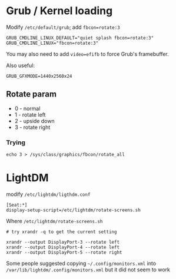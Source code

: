
# Grub / Kernel loading


Modify `/etc/default/grub`; add `fbcon=rotate:3`
```
GRUB_CMDLINE_LINUX_DEFAULT="quiet splash fbcon=rotate:3"
GRUB_CMDLINE_LINUX="fbcon=rotate:3"
```

You may also need to add `video=efifb` to force Grub's framebuffer.

Also useful:
```
GRUB_GFXMODE=1440x2560x24
```

## Rotate param
- 0 - normal
- 1 - rotate left
- 2 - upside down
- 3 - rotate right

### Trying

```
echo 3 > /sys/class/graphics/fbcon/rotate_all
```

# LightDM

modify `/etc/lightdm/ligthdm.conf`

```
[Seat:*]
display-setup-script=/etc/lightdm/rotate-screens.sh
```

Where `/etc/lightdm/rotate-screens.sh`

```
# try xrandr -q to get the current setting

xrandr --output DisplayPort-3 --rotate left
xrandr --output DisplayPort-4 --rotate left
xrandr --output DisplayPort-5 --rotate right
```


Some people suggested copying `~/.config/monitors.xml` into `/var/lib/lightdm/.config/monitors.xml` but it did not seem to work
